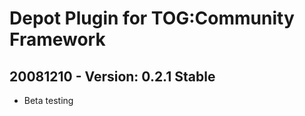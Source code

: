 Depot Plugin for TOG:Community Framework
========================================

20081210 - Version: 0.2.1 Stable
--------------------------------

* Beta testing